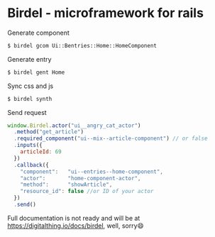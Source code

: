 # Birdel - microframework for rails

Generate component
```bash
$ birdel gcom Ui::Bentries::Home::HomeComponent
```
Generate entry
```bash
$ birdel gent Home
```
Sync css and js
```bash
$ birdel synth
```
Send request
```js
window.Birdel.actor("ui__angry_cat_actor")
  .method("get_article")
  .required_component("ui--mix--article-component") // or false
  .inputs({
    articleId: 69
  })
  .callback({
    "component":   "ui--entries--home-component",
    "actor":       "home-component-actor",
    "method":      "showArticle",
    "resource_id": false //or ID of your actor
  })
  .send()
```

Full documentation is not ready and will be at https://digitalthing.io/docs/birdel, well, sorry😄
